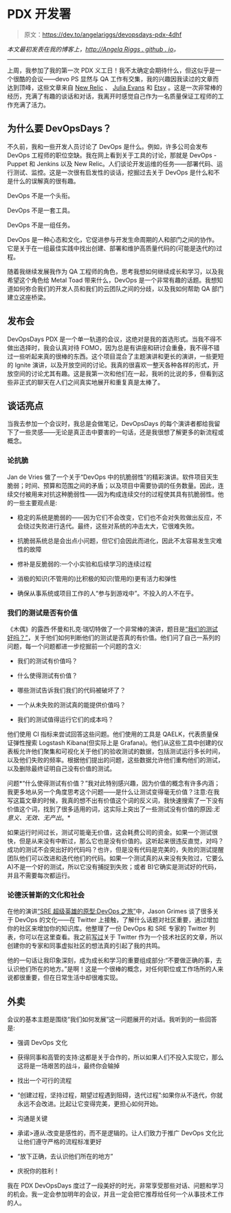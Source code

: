 # PDX 开发署

> 原文：<https://dev.to/angelariggs/devopsdays-pdx-4dhf>

*本文最初发表在我的博客上，[http://Angela Riggs . github . io](http://angelariggs.github.io/blog/devopsdayspdx)。*

* * *

上周，我参加了我的第一次 PDX 义工日！我不太确定会期待什么，但这似乎是一个很酷的会议——devo PS 显然与 QA 工作有交集，我的兴趣因我读过的文章而达到顶峰，这些文章来自 [New Relic](https://newrelic.com/devops/what-is-devops) 、 [Julia Evans](https://jvns.ca/blog/2016/10/16/whats-devops/) 和 [Etsy](http://www.networkworld.com/article/2886672/software/how-etsy-makes-devops-work.html) 。这是一次非常棒的经历，充满了有趣的谈话和对话，我离开时感觉自己作为一名质量保证工程师的工作充满了活力。

## 为什么要 DevOpsDays？

不久前，我和一些开发人员讨论了 DevOps 是什么。例如，许多公司会发布 DevOps 工程师的职位空缺。我在网上看到关于工具的讨论，那就是 DevOps - Puppet 和 Jenkins 以及 New Relic。人们谈论开发运维的任务——部署代码、运行测试、监控。这是一次很有启发性的谈话，挖掘过去关于 DevOps 是什么和不是什么的误解真的很有趣。

DevOps 不是一个头衔。

DevOps 不是一套工具。

DevOps 不是一组任务。

DevOps 是一种心态和文化，它促进参与开发生命周期的人和部门之间的协作。它是关于在一组最佳实践中找出创建、部署和维护高质量代码的(可能是迭代的)过程。

随着我继续发展我作为 QA 工程师的角色，思考我想如何继续成长和学习，以及我希望这个角色给 Metal Toad 带来什么，DevOps 是一个非常有趣的话题。我想知道如何弥合我们的开发人员和我们的云团队之间的分歧，以及我如何帮助 QA 部门建立这座桥梁。

## 发布会

DevOpsDays PDX 是一个单一轨道的会议，这绝对是我的首选形式。当我不得不做出选择时，我会认真对待 FOMO，因为总是有讲座和研讨会重叠，我不得不错过一些听起来真的很棒的东西。这个项目混合了主题演讲和更长的演讲，一些更短的 Ignite 演讲，以及开放空间的讨论。我真的很喜欢一整天各种各样的形式，开放空间的讨论尤其有趣。这是我第一次和他们在一起，我听的比说的多，但看到这些非正式的聊天在人们之间真实地展开和重复真是太棒了。

## 谈话亮点

当我去参加一个会议时，我总是会做笔记，DevOpsDays 的每个演讲者都给我留下了一些灵感——无论是真正击中要害的一句话，还是我很想了解更多的新流程或概念。

### 论抗脆

Jan de Vries 做了一个关于“DevOps 中的抗脆弱性”的精彩演讲。软件项目天生脆弱；时间、预算和范围之间的矛盾；以及项目中需要协调的任务数量。因此，连续交付被用来对抗这种脆弱性——因为构成连续交付的过程使其具有抗脆弱性。他的一些主要观点是:

*   稳定的系统是脆弱的——因为它们不会改变，它们也不会对失败做出反应，不会绕过失败进行迭代。最终，这些对系统的冲击太大，它很难失败。

*   抗脆弱系统总是会出点小问题，但它们会因此而进化，因此不太容易发生灾难性的故障

*   修补是反脆弱的:一个小实验和后续学习的连续过程

*   消极的知识(不管用的)比积极的知识(管用的)更有活力和弹性

*   确保从事系统或项目工作的人“参与到游戏中”。不投入的人不在乎。

### 我们的测试是否有价值

《木偶》的露西·怀曼和扎克·瑞切特做了一个非常棒的演讲，题目是[“我们的测试好吗？”](http://slides.lucywyman.me/qaelk.html#1)，关于他们如何判断他们的测试是否真的有价值。他们问了自己一系列的问题，每一个问题都进一步挖掘前一个问题的含义:

*   我们的测试有价值吗？

*   什么使得测试有价值？

*   哪些测试告诉我们我们的代码被破坏了？

*   一个从未失败的测试真的能提供价值吗？

*   我们的测试值得运行它们的成本吗？

他们使用 CI 指标来尝试回答这些问题。他们使用的工具是 QAELK，代表质量保证弹性搜索 Logstash Kibana(但实际上是 Grafana)。他们从这些工具中创建的仪表板允许他们聚集和可视化关于他们的验收测试的数据，包括测试运行多长时间，以及他们失败的频率。根据他们提出的问题，这些数据允许他们重构他们的测试，以及删除最终证明自己没有价值的测试。

问题*“什么使得测试有价值？”我对此特别感兴趣，因为价值的概念有许多内涵；我更多地从另一个角度思考这个问题——是什么让测试变得毫无价值？注意:在我写这篇文章的时候，我真的想不出有价值这个词的反义词，我快速搜索了一下没有价值这个词，找到了很多适用的词，这实际上突出了一些测试没有价值的原因:*无意义、无效、无产出*。*

如果运行时间过长，测试可能毫无价值，这会耗费公司的资金。如果一个测试很快，但是从来没有中断过，那么它也是没有价值的。这听起来很违反直觉，对吗？成功的测试不会突出好的代码吗？也许，但是没有代码是完美的，失败的测试提醒团队他们可以改进和迭代他们的代码。如果一个测试真的从来没有失败过，它要么 A)不是一个好的测试，所以它没有捕捉到失败；或者 B)它确实是测试好的代码，并且不需要每次都运行。

### 论德沃普斯的文化和社会

在他的演讲[“SRE 超级英雄的原型:DevOps 之旅”](http://bit.ly/SRESuperHero)中，Jason Grimes 谈了很多关于 DevOps 的文化——在 Twitter 上接触，了解什么话题对社区重要，通过增加你的社区来增加你的知识库。他整理了一份 DevOps 和 SRE 专家的 Twitter 列表，你可以在这里查看。我之前[写过](http://angelariggs.github.io/blog/tweeting-for-community-and-understanding)关于 Twitter 作为一个技术社区的文章，所以创建你的专家和同事虚拟社区的想法真的引起了我的共鸣。

他的一句话让我印象深刻，成为成长和学习的重要组成部分:“不要做正确的事，去认识他们所在的地方。”是啊！这是一个很棒的概念，对任何职位或工作场所的人来说都很重要，但在日常生活中却很难实现。

## 外卖

会议的基本主题是围绕“我们如何发展”这一问题展开的对话。我听到的一些回答是:

*   强调 DevOps 文化

*   获得同事和高管的支持:这都是关于合作的，所以如果人们不投入实现它，那么这将是一场艰苦的战斗，最终你会输掉

*   找出一个可行的流程

*   “创建过程，坚持过程，期望过程遇到阻碍，迭代过程”:如果你从不迭代，你就永远不会改进。比起让它变得完美，更担心如何开始。

*   沟通是关键

*   承诺>遵从:改变是感性的，而不是逻辑的。让人们致力于推广 DevOps 文化比让他们遵守严格的流程标准更好

*   “放下正确，去认识他们所在的地方”

*   庆祝你的胜利！

我在 PDX DevOpsDays 度过了一段美好的时光，非常享受那些对话、问题和学习的机会。我一定会参加明年的会议，并且一定会把它推荐给任何一个从事技术工作的人。